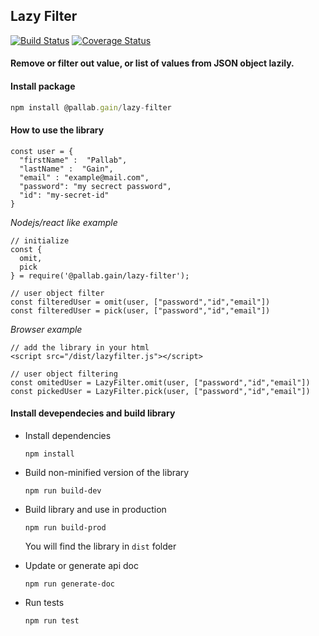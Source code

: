 ## Lazy Filter

[![Build Status](https://travis-ci.org/pallab-gain/lazy-filter.svg?branch=master)](https://travis-ci.org/pallab-gain/lazy-filter) [![Coverage Status](https://coveralls.io/repos/github/pallab-gain/lazy-filter/badge.svg?branch=master)](https://coveralls.io/github/pallab-gain/lazy-filter?branch=master)
#### Remove or filter out value, or list of values from JSON object lazily.

#### Install package
```js
npm install @pallab.gain/lazy-filter
```

#### How to use the library

```
const user = {
  "firstName" :  "Pallab",
  "lastName" :  "Gain",
  "email" : "example@mail.com",
  "password": "my secrect password",
  "id": "my-secret-id"
}
```



*Nodejs/react like example*

```
// initialize
const {
  omit,
  pick
} = require('@pallab.gain/lazy-filter');

// user object filter
const filteredUser = omit(user, ["password","id","email"])
const filteredUser = pick(user, ["password","id","email"])
```



*Browser example*

```
// add the library in your html
<script src="/dist/lazyfilter.js"></script>

// user object filtering
const omitedUser = LazyFilter.omit(user, ["password","id","email"])
const pickedUser = LazyFilter.pick(user, ["password","id","email"])
```



#### Install devependecies and build library

- Install dependencies

  `npm install`

- Build non-minified version of the library

  `npm run build-dev`

- Build library and use in production

  `npm run build-prod`

  You will find the library in `dist` folder

- Update or generate api doc

  `npm run generate-doc`  
  
- Run tests

  `npm run test`

